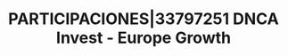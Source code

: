 ---
layout: asset
title: PARTICIPACIONES|33797251 DNCA Invest - Europe Growth
isin: LU0870552998
---